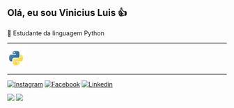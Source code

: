 ## Olá, eu sou Vinicius Luis 👍
📘 Estudante da linguagem Python

***

<a href="https://stackshare.io/python" target="_blank"><img src="https://github.com/devicons/devicon/raw/master/icons/python/python-original.svg" alt="python" width="40" height="40" /></a>

***

[![Instagram](https://img.shields.io/badge/Instagram-E4405F?style=for-the-badge&logo=instagram&logoColor=white)](https://www.instagram.com/vinny_luis/)
[![Facebook](https://img.shields.io/badge/Facebook-1877F2?style=for-the-badge&logo=facebook&logoColor=white)](https://www.facebook.com/vinicius.l.dossantos)
[![Linkedin](https://img.shields.io/badge/LinkedIn-0077B5?style=for-the-badge&logo=linkedin&logoColor=white)](https://www.linkedin.com/in/vin%C3%ADcius-luis-dos-santos-0767a942/)


<img src="https://user-images.githubusercontent.com/74038190/225813708-98b745f2-7d22-48cf-9150-083f1b00d6c9.gif" width="400" />


<img src="https://spotify-github-profile.kittinanx.com/api/view?uid=22ntt773v6po5emkzd2jw6nna&cover_image=true&theme=novatorem&show_offline=false&background_color=121212&interchange=false&bar_color=53b14f&bar_color_cover=true" width="405" />
